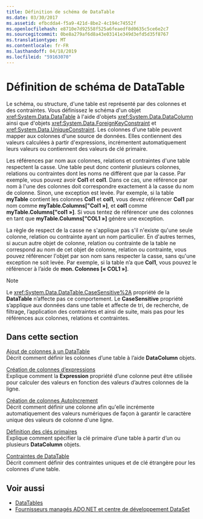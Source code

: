 ```yaml
---
title: Définition de schéma de DataTable
ms.date: 03/30/2017
ms.assetid: efbcdda4-f5a9-421d-8be2-4c194c74552f
ms.openlocfilehash: e8710e7d92558f525a6feaedf8d0635c5ce6e2c7
ms.sourcegitcommit: 0be8a279af6d8a43e03141e349d3efd5d35f8767
ms.translationtype: MT
ms.contentlocale: fr-FR
ms.lasthandoff: 04/18/2019
ms.locfileid: "59163070"
---
```

# <a name="datatable-schema-definition"></a>Définition de schéma de DataTable
Le schéma, ou structure, d'une table est représenté par des colonnes et des contraintes. Vous définissez le schéma d'un objet <xref:System.Data.DataTable> à l'aide d'objets <xref:System.Data.DataColumn> ainsi que d'objets <xref:System.Data.ForeignKeyConstraint> et <xref:System.Data.UniqueConstraint>. Les colonnes d'une table peuvent mapper aux colonnes d'une source de données. Elles contiennent des valeurs calculées à partir d'expressions, incrémentent automatiquement leurs valeurs ou contiennent des valeurs de clé primaire.  
  
 Les références par nom aux colonnes, relations et contraintes d'une table respectent la casse. Une table peut donc contenir plusieurs colonnes, relations ou contraintes dont les noms ne diffèrent que par la casse. Par exemple, vous pouvez avoir **Col1** et **col1**. Dans ce cas, une référence par nom à l'une des colonnes doit correspondre exactement à la casse du nom de colonne. Sinon, une exception est levée. Par exemple, si la table **myTable** contient les colonnes **Col1** et **col1**, vous devez référencer **Col1** par nom comme  **myTable.Columns["Col1 »]**, et **col1** comme **myTable.Columns["col1 »]**. Si vous tentez de référencer une des colonnes en tant que **myTable.Columns["COL1 »]** génère une exception.  
  
 La règle de respect de la casse ne s'applique pas s'il n'existe qu'une seule colonne, relation ou contrainte ayant un nom particulier. En d'autres termes, si aucun autre objet de colonne, relation ou contrainte de la table ne correspond au nom de cet objet de colonne, relation ou contrainte, vous pouvez référencer l'objet par son nom sans respecter la casse, sans qu'une exception ne soit levée. Par exemple, si la table n’a que **Col1**, vous pouvez le référencer à l’aide de **mon. Colonnes [« COL1 »]**.  
  
> [!NOTE]
>  Le <xref:System.Data.DataTable.CaseSensitive%2A> propriété de la **DataTable** n’affecte pas ce comportement. Le **CaseSensitive** propriété s’applique aux données dans une table et affecte de tri, de recherche, de filtrage, l’application des contraintes et ainsi de suite, mais pas pour les références aux colonnes, relations et contraintes.  
  
## <a name="in-this-section"></a>Dans cette section  
 [Ajout de colonnes à un DataTable](../../../../../docs/framework/data/adonet/dataset-datatable-dataview/adding-columns-to-a-datatable.md)  
 Décrit comment définir les colonnes d’une table à l’aide **DataColumn** objets.  
  
 [Création de colonnes d’expressions](../../../../../docs/framework/data/adonet/dataset-datatable-dataview/creating-expression-columns.md)  
 Explique comment la **Expression** propriété d’une colonne peut être utilisée pour calculer des valeurs en fonction des valeurs d’autres colonnes de la ligne.  
  
 [Création de colonnes AutoIncrement](../../../../../docs/framework/data/adonet/dataset-datatable-dataview/creating-autoincrement-columns.md)  
 Décrit comment définir une colonne afin qu'elle incrémente automatiquement des valeurs numériques de façon à garantir le caractère unique des valeurs de colonne d'une ligne.  
  
 [Définition des clés primaires](../../../../../docs/framework/data/adonet/dataset-datatable-dataview/defining-primary-keys.md)  
 Explique comment spécifier la clé primaire d’une table à partir d’un ou plusieurs **DataColumn** objets.  
  
 [Contraintes de DataTable](../../../../../docs/framework/data/adonet/dataset-datatable-dataview/datatable-constraints.md)  
 Décrit comment définir des contraintes uniques et de clé étrangère pour les colonnes d'une table.  
  
## <a name="see-also"></a>Voir aussi

- [DataTables](../../../../../docs/framework/data/adonet/dataset-datatable-dataview/datatables.md)
- [Fournisseurs managés ADO.NET et centre de développement DataSet](https://go.microsoft.com/fwlink/?LinkId=217917)
